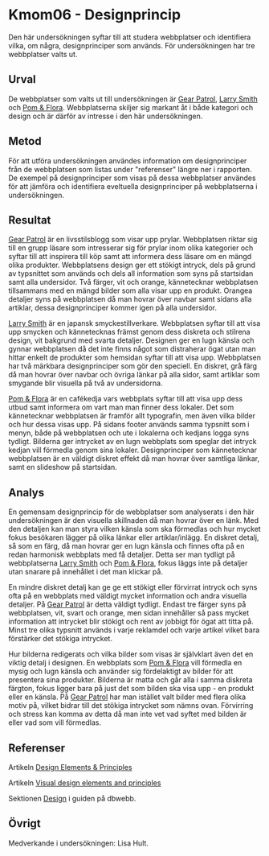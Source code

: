 Kmom06 - Designprincip
=======================

Den här undersökningen syftar till att studera webbplatser och identifiera vilka, om några, designprinciper som används. För undersökningen har tre webbplatser valts ut.

Urval
-----------------------

De webbplatser som valts ut till undersökningen är [Gear Patrol](https://gearpatrol.com/), [Larry Smith](http://larrysmith.jp/) och [Pom & Flora](https://www.pomochflora.se/). Webbplatserna skiljer sig markant åt i både kategori och design och är därför av intresse i den här undersökningen.

Metod
-----------------------

För att utföra undersökningen användes information om designprinciper från de webbplatsen som listas under "referenser" längre ner i rapporten. De exempel på designprinciper som visas på dessa webbplatser användes för att jämföra och identifiera eveltuella designprinciper på webbplatserna i undersökningen.

Resultat
-----------------------

[Gear Patrol](https://gearpatrol.com/) är en livsstilsblogg som visar upp prylar. Webbplatsen riktar sig till en grupp läsare som intresserar sig för prylar inom olika kategorier och syftar till att inspirera till köp samt att informera dess läsare om en mängd olika produkter. Webbplatsens design ger ett stökigt intryck, dels på grund av typsnittet som används och dels all information som syns på startsidan samt alla undersidor. Två färger, vit och orange, kännetecknar webbplatsen tillsammans med en mängd bilder som alla visar upp en produkt. Orangea detaljer syns på webbplatsen då man hovrar över navbar samt sidans alla artiklar, dessa designprinciper kommer igen på alla undersidor.

[Larry Smith](http://larrysmith.jp/) är en japansk smyckestillverkare. Webbplatsen syftar till att visa upp smycken och kännetecknas främst genom dess diskreta och stilrena design, vit bakgrund med svarta detaljer. Designen ger en lugn känsla och gynnar webbplatsen då det inte finns något som distraherar ögat utan man hittar enkelt de produkter som hemsidan syftar till att visa upp. Webbplatsen har två märkbara designprinciper som gör den speciell. En diskret, grå färg då man hovrar över navbar och övriga länkar på alla sidor, samt artiklar som smygande blir visuella på två av undersidorna.

[Pom & Flora](https://www.pomochflora.se/) är en cafékedja vars webbplats syftar till att visa upp dess utbud samt informera om vart man man finner dess lokaler. Det som kännetecknar webbplatsen är framför allt typografin, men även vilka bilder och hur dessa visas upp. På sidans footer används samma typsnitt som i menyn, både på webbplatsen och ute i lokalerna och kedjans logga syns tydligt. Bilderna ger intrycket av en lugn webbplats som speglar det intryck kedjan vill förmedla genom sina lokaler. Designprinciper som kännetecknar webbplatsen är en väldigt diskret effekt då man hovrar över samtliga länkar, samt en slideshow på startsidan.

Analys
-----------------------

En gemensam designprincip för de webbplatser som analyserats i den här undersökningen är den visuella skillnaden då man hovrar över en länk. Med den detaljen kan man styra vilken känsla som ska förmedlas och hur mycket fokus besökaren lägger på olika länkar eller artiklar/inlägg. En diskret detalj, så som en färg, då man hovrar ger en lugn känsla och finnes ofta på en redan harmonisk webbplats med få detaljer. Detta ser man tydligt på webbplatserna [Larry Smith](http://larrysmith.jp/) och [Pom & Flora](https://www.pomochflora.se/), fokus läggs inte på detaljer utan snarare på innehållet i det man klickar på.

En mindre diskret detalj kan ge ge ett stökigt eller förvirrat intryck och syns ofta på en webbplats med väldigt mycket information och andra visuella detaljer. På [Gear Patrol](https://gearpatrol.com/) är detta väldigt tydligt. Endast tre färger syns på webbplatsen, vit, svart och orange, men sidan innehåller så pass mycket information att intrycket blir stökigt och rent av jobbigt för ögat att titta på. Minst tre olika typsnitt används i varje reklamdel och varje artikel vilket bara förstärker det stökiga intrycket.

Hur bilderna redigerats och vilka bilder som visas är självklart även det en viktig detalj i designen. En webbplats som [Pom & Flora](https://www.pomochflora.se/) vill förmedla en mysig och lugn känsla och använder sig fördelaktigt av bilder för att presentera sina produkter. Bilderna är matta och går alla i samma diskreta färgton, fokus ligger bara på just det som bilden ska visa upp - en produkt eller en känsla.
På [Gear Patrol](https://gearpatrol.com/) har man istället valt bilder med flera olika motiv på, vilket bidrar till det stökiga intrycket som nämns ovan. Förvirring och stress kan komma av detta då man inte vet vad syftet med bilden är eller vad som vill förmedlas.


Referenser
-----------------------

Artikeln [Design Elements & Principles](https://www.canva.com/learn/design-elements-principles/)

Artikeln [Visual design elements and principles](https://en.wikipedia.org/wiki/Visual_design_elements_and_principles)

Sektionen [Design](https://dbwebb.se/guide/design-med-html5-och-css3/design) i guiden på dbwebb.

Övrigt
-----------------------

Medverkande i undersökningen: Lisa Hult.
